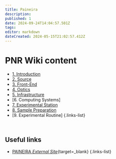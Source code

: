 ```yaml
---
title: Paineira
description: 
published: 1
date: 2024-09-24T14:04:57.501Z
tags: 
editor: markdown
dateCreated: 2024-05-15T21:02:57.412Z
---
```


# PNR Wiki content

- [1. Introduction](/Beamlines/Paineira/pnr_intro)
- [2. Source](/Beamlines/Paineira/pnr_source)
- [3. Front-End](/Beamlines/Paineira/pnr_frontend)
- [4. Optics](/Beamlines/Paineira/pnr_optics)
- [5. Infrastructure](/Beamlines/Paineira/pnr_infra)
- [6. Computing Systems]
- [7. Experimental Station](/Beamlines/Paineira/pnr_exp_station)
- [8. Sample Preparation](/Beamlines/Paineira/pnr_samp_prep)
- [9. Experimental Routine]
{.links-list}

<br>

## Useful links

- [PAINEIRA *External Site*](https://lnls.cnpem.br/grupos/paineira/){target=_blank}
{.links-list}
